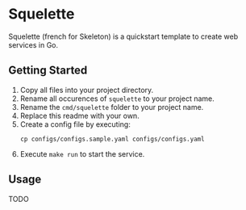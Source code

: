 # Squelette

Squelette (french for Skeleton) is a quickstart template to create web services in Go.

## Getting Started
1. Copy all files into your project directory.
2. Rename all occurences of `squelette` to your project name.
3. Rename the `cmd/squelette` folder to your project name.
4. Replace this readme with your own.
5. Create a config file by executing:
    ```
    cp configs/configs.sample.yaml configs/configs.yaml
    ```
6. Execute `make run` to start the service.

## Usage
TODO